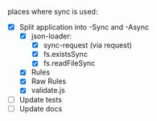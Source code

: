 places where sync is used:

- [x] Split application into -Sync and -Async
  - [x] json-loader:
    - [x] sync-request (via request)
    - [x] fs.existsSync
    - [x] fs.readFileSync
  - [x] Rules
  - [x] Raw Rules
  - [x] validate.js
- [ ] Update tests
- [ ] Update docs
